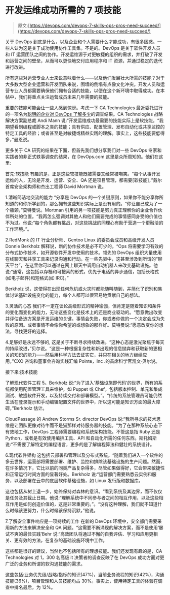# 开发运维成功所需的 7 项技能

> 原文:[https://devops.com/devops-7-skills-ops-pros-need-succeed/](https://devops.com/devops-7-skills-ops-pros-need-succeed/)

关于 DevOps 到底是什么，以及企业和个人需要什么才能成功，有很多困惑。一些人认为这是关于成功使用协作工具集。不是的。DevOps 是关于软件开发人员和 IT 运营团队之间的协作。开发运维源于对更敏捷的组织的需求，并打破了开发和运营之间的壁垒，从而可以更快地交付应用程序和 IT 资源，并通过稳定的迭代进行改进。

所有这些对运营专业人士来说意味着什么——以及他们发展壮大所需的技能？对于大多数大型企业运营和开发团队来说，围墙的倒塌有点像文化冲突。开发人员和运营专业人员都需要确保他们拥有合适的技能，以便在这个新环境中取得成功。在本帖中，我们将重点关注运营成员未来几年需要的技能。

重要的技能可能会让一些人感到惊讶。考虑一下 CA Technologies 最近委托进行的一项名为[聪明的企业对 DevOps 了解多少](https://www.ca.com/us/register/forms/collateral/techinsights-report-what-smart-businesses-know-about-devops.aspx)的调查结果。CA Technologies 战略解决方案副总裁 Andi Mann 说:“开发运维成功最需要的技能实际上是软技能。“我期望看到编程或脚本之类的技能；具有供应、配置管理、发布自动化或共享监控的特定工具的经验；或者甚至是对敏捷或精益实践的理解。事实上，这些技能要低得多，”曼恩说。

更多关于 CA 研究的结果在下面，但首先我们想分享我们对一些 DevOps 专家和实践者的非正式轶事调查的结果，在 DevOps.com 这里是众所周知的。他们在这里:

首先:软技能
有趣的是，正是这些软技能既被需要又经常被嘲笑。“每个从事开发运维的人，无论是开发、运营、安全、QA 还是项目管理，都需要[软技能]，”戴尔首席安全架构师和杰出工程师 David Mortman 说。

1.清晰简洁地交流的能力
“分享是 DevOps 的一个关键原则，如果你不能分享你所知道的和你所学到的，那么拥有这些知识实际上是没有用的。“你让自己成为了一个瓶颈，”莫特曼说。Mortman 引用的另一项技能是努力真正理解你的企业合作伙伴所处的位置。“我再怎么强调对其他人和他们需要完成的事情感同身受的价值也不为过。他说:“每个角色都有挑战，对这些挑战的同理心有助于营造一个更融洽的工作环境。”。

2.RedMonk 的 IT 行业分析师、Gentoo Linux 的委员会成员和高级开发人员 Donnie Berkholz
解释说，新的协作技术是必不可少的。“Ops 将需要学习有效的分布式协作技术，如开源软件开发中使用的技术。领先的 DevOps 组织大量使用在线聊天和共享工具来记录沟通和行动。在一些先驱中，这甚至涉及到所谓的“聊天平台”，在这里你可以通过在网上聊天中调用自动机器人来改变基础设施。他说:“通常，这包括以存档和可搜索的形式，优先于电话的异步通信，包括长格式(如电子邮件)和短格式(如 IRC)。”

Berkholz 说，这使得在出现任何危机或火灾时都能随叫随到，并简化了识别和集体讨论基础设施变化的能力，每个人都可以很容易地贡献自己的想法。

3.灵活的心态
我们不一定在谈论高级形式的精神瑜伽，但肯定是随着知识和条件的变化而变化的能力，无论这些变化是技术上的还是商业驱动的。“愿意做出改变并评估备选方案是开发运维的关键。事情会失败，你或者你做的一个决定会成为失败的原因。或者事情不会像你希望的或想象的那样好。莫特曼说:“愿意改变你的想法，寻找更好的选择。

4.足够好是永远不够的,
这是关于不断寻求持续改进。“这种心态是激光聚焦于每天的持续改进，”贝尔说。“这是一种根据复杂性和新出现的信息抛弃和获取新的更相关的知识的能力——然后用科学方法去证实它，并只在相关的地方继续应用，”CXO 咨询和董事会咨询实践汇编 Pointe，Inc .的首席科学官凯文·贝尔说。

接下来:技术技能

了解现代软件工程
5。Berkholz 说:“为了进入‘基础设施即代码’的世界，所有的系统都使用配置管理工具来维护，如 Puppet 或 Chef，包括版本控制、单元和集成测试、敏捷软件开发，以及持续交付和部署模型。”。“传统的系统管理员可能仍然生活在登录提示和手动编辑配置文件的世界中，所以这可能是知识方面的最大障碍，”Berkholz 估计。

CloudPassage 的 Andrew Storms Sr. director DevOps 说:“我所寻求的技术思维是让团队更像对待牛而不是猫那样对待服务器的技能。“为了在那种系统心态下有效地工作，DevOps 工程师需要编程和系统架构技能。不管这是指 Ruby 还是 Python，或者是有效使用编排工具、API 和自动化所需的任何东西。斯托姆斯说:“不需要了解特定的编程语言，更多的是了解编程算法和健壮的系统设计。

6.现代软件架构
这包括云部署和管理以及分布式系统。“随着我们进入一个软件的多云世界，运营部将需要部署、维护、监控和排除该基础设施的生产问题。然而，在许多情况下，它比以前的同类产品复杂得多，尽管如果做得好，它会带来敏捷性和正常运行时间方面的显著好处。Berkholz 说:“运营部门需要熟悉云实例和服务，以及部署在云中的底层软件基础设施，如 Linux 发行版和数据库。

这也包括从树上退一步，始终保持对森林的意识。“看到系统及其边界，而不仅仅是任务及其截止日期。他说:“理解系统中不同参与者之间的相互作用，以及这些相互作用是如何创造价值的，这是非常重要的。”。“没有这种理解，我们就不知道什么时候该更努力，什么时候该保持沉默，”他说。

7.了解安全事件响应是一项持续的工作
在新的 DevOps 环境中，安全部门需要采用新的方法来解决安全和 QA 问题。“这需要不断涌现的解决方案，而不是使用‘屡试不爽的最佳实践’Behr 说:“高效团队将通过不懈的自我评估、学习和应用更相关、更有效的方法，在复杂的基础设施环境中工作。

这些都是很好的建议，当然也不包括所有的理想技能。我们还发现有趣的是，CA Technologies 对 1，300 名高级 it 决策者的调查反映了在 DevOps 成功方面对更广泛的业务和所谓的软沟通技能的需求。

这些包括:业务优先级/战略/指标的知识(47%)，当前业务流程的知识(42%)，沟通技能(36%)，项目管理和人员技能均占 30%。事实上，使用特定工具的体验在调查中排名最后，为 12%。